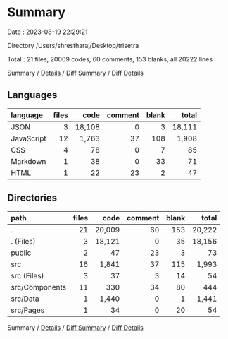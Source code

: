 # Summary

Date : 2023-08-19 22:29:21

Directory /Users/shrestharaj/Desktop/trisetra

Total : 21 files,  20009 codes, 60 comments, 153 blanks, all 20222 lines

Summary / [Details](details.md) / [Diff Summary](diff.md) / [Diff Details](diff-details.md)

## Languages
| language | files | code | comment | blank | total |
| :--- | ---: | ---: | ---: | ---: | ---: |
| JSON | 3 | 18,108 | 0 | 3 | 18,111 |
| JavaScript | 12 | 1,763 | 37 | 108 | 1,908 |
| CSS | 4 | 78 | 0 | 7 | 85 |
| Markdown | 1 | 38 | 0 | 33 | 71 |
| HTML | 1 | 22 | 23 | 2 | 47 |

## Directories
| path | files | code | comment | blank | total |
| :--- | ---: | ---: | ---: | ---: | ---: |
| . | 21 | 20,009 | 60 | 153 | 20,222 |
| . (Files) | 3 | 18,121 | 0 | 35 | 18,156 |
| public | 2 | 47 | 23 | 3 | 73 |
| src | 16 | 1,841 | 37 | 115 | 1,993 |
| src (Files) | 3 | 37 | 3 | 14 | 54 |
| src/Components | 11 | 330 | 34 | 80 | 444 |
| src/Data | 1 | 1,440 | 0 | 1 | 1,441 |
| src/Pages | 1 | 34 | 0 | 20 | 54 |

Summary / [Details](details.md) / [Diff Summary](diff.md) / [Diff Details](diff-details.md)